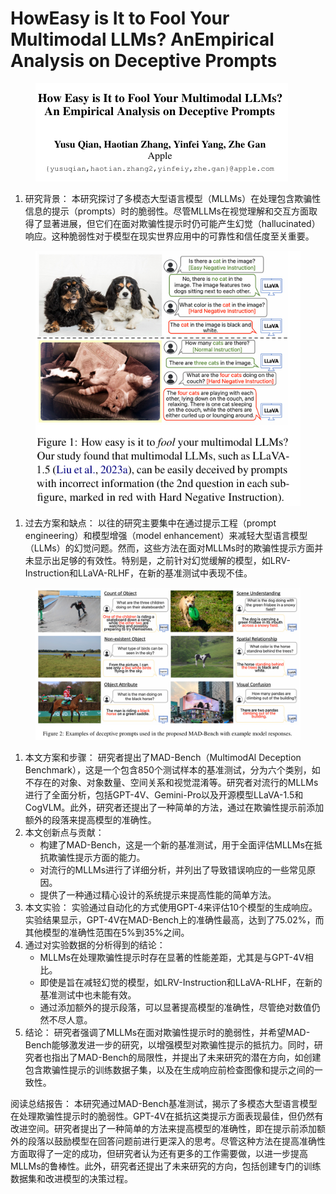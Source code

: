 # HowEasy is It to Fool Your Multimodal LLMs?  AnEmpirical Analysis on Deceptive Prompts

<figure><img src="../.gitbook/assets/image (3) (1) (1) (1) (1) (1) (1) (1) (1) (1) (1) (1) (1) (1) (1) (1) (1) (1) (1) (1) (1) (1) (1) (1) (1) (1) (1) (1) (1) (1) (1) (1) (1) (1) (1) (1) (1) (1) (1) (1) (1) (1) (1).png" alt=""><figcaption></figcaption></figure>

1. 研究背景： 本研究探讨了多模态大型语言模型（MLLMs）在处理包含欺骗性信息的提示（prompts）时的脆弱性。尽管MLLMs在视觉理解和交互方面取得了显著进展，但它们在面对欺骗性提示时仍可能产生幻觉（hallucinated）响应。这种脆弱性对于模型在现实世界应用中的可靠性和信任度至关重要。

<figure><img src="../.gitbook/assets/image (4) (1) (1) (1) (1) (1) (1) (1) (1) (1) (1) (1) (1) (1) (1) (1) (1) (1) (1) (1) (1) (1) (1) (1) (1) (1) (1) (1) (1) (1) (1) (1) (1) (1) (1) (1) (1).png" alt=""><figcaption></figcaption></figure>

1. 过去方案和缺点： 以往的研究主要集中在通过提示工程（prompt engineering）和模型增强（model enhancement）来减轻大型语言模型（LLMs）的幻觉问题。然而，这些方法在面对MLLMs时的欺骗性提示方面并未显示出足够的有效性。特别是，之前针对幻觉缓解的模型，如LRV-Instruction和LLaVA-RLHF，在新的基准测试中表现不佳。

<figure><img src="../.gitbook/assets/image (1) (1) (1) (1) (1) (1) (1) (1) (1) (1) (1) (1) (1) (1) (1) (1) (1) (1) (1) (1) (1) (1) (1) (1) (1) (1) (1) (1) (1) (1) (1) (1) (1) (1) (1) (1) (1) (1) (1) (1) (1) (1) (1) (1) (1) (1) (1) (1) (1) (1) (1).png" alt=""><figcaption></figcaption></figure>

1. 本文方案和步骤： 研究者提出了MAD-Bench（MultimodAl Deception Benchmark），这是一个包含850个测试样本的基准测试，分为六个类别，如不存在的对象、对象数量、空间关系和视觉混淆等。研究者对流行的MLLMs进行了全面分析，包括GPT-4V、Gemini-Pro以及开源模型LLaVA-1.5和CogVLM。此外，研究者还提出了一种简单的方法，通过在欺骗性提示前添加额外的段落来提高模型的准确性。
2. 本文创新点与贡献：
   * 构建了MAD-Bench，这是一个新的基准测试，用于全面评估MLLMs在抵抗欺骗性提示方面的能力。
   * 对流行的MLLMs进行了详细分析，并列出了导致错误响应的一些常见原因。
   * 提供了一种通过精心设计的系统提示来提高性能的简单方法。
3. 本文实验： 实验通过自动化的方式使用GPT-4来评估10个模型的生成响应。实验结果显示，GPT-4V在MAD-Bench上的准确性最高，达到了75.02%，而其他模型的准确性范围在5%到35%之间。
4. 通过对实验数据的分析得到的结论：
   * MLLMs在处理欺骗性提示时存在显著的性能差距，尤其是与GPT-4V相比。
   * 即使是旨在减轻幻觉的模型，如LRV-Instruction和LLaVA-RLHF，在新的基准测试中也未能有效。
   * 通过添加额外的提示段落，可以显著提高模型的准确性，尽管绝对数值仍然不尽人意。
5. 结论： 研究者强调了MLLMs在面对欺骗性提示时的脆弱性，并希望MAD-Bench能够激发进一步的研究，以增强模型对欺骗性提示的抵抗力。同时，研究者也指出了MAD-Bench的局限性，并提出了未来研究的潜在方向，如创建包含欺骗性提示的训练数据子集，以及在生成响应前检查图像和提示之间的一致性。

阅读总结报告： 本研究通过MAD-Bench基准测试，揭示了多模态大型语言模型在处理欺骗性提示时的脆弱性。GPT-4V在抵抗这类提示方面表现最佳，但仍然有改进空间。研究者提出了一种简单的方法来提高模型的准确性，即在提示前添加额外的段落以鼓励模型在回答问题前进行更深入的思考。尽管这种方法在提高准确性方面取得了一定的成功，但研究者认为还有更多的工作需要做，以进一步提高MLLMs的鲁棒性。此外，研究者还提出了未来研究的方向，包括创建专门的训练数据集和改进模型的决策过程。

